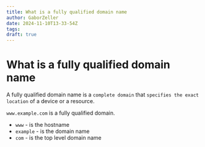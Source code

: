 ```yaml
---
title: What is a fully qualified domain name
author: GaborZeller
date: 2024-11-10T13-33-54Z
tags:
draft: true
---
```


# What is a fully qualified domain name

A fully qualified domain name is a `complete domain` that `specifies the exact location` of a device or a resource.

`www.example.com` is a fully qualified domain.

- `www` - is the hostname
- `example` - is the domain name
- `com` - is the top level domain name

